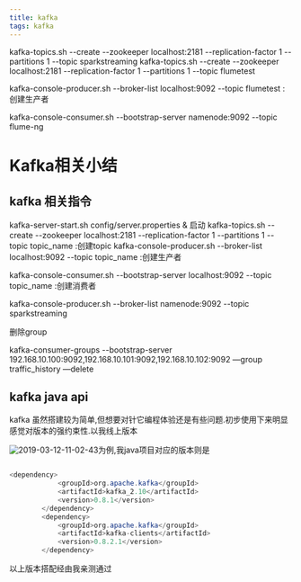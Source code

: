 ```yaml
---
title: kafka 
tags: kafka
---
```

kafka-topics.sh --create --zookeeper localhost:2181 --replication-factor 1 --partitions 1 --topic sparkstreaming
kafka-topics.sh --create --zookeeper localhost:2181 --replication-factor 1 --partitions 1 --topic flumetest
<!-- more -->

kafka-console-producer.sh --broker-list localhost:9092 --topic flumetest :创建生产者

kafka-console-consumer.sh --bootstrap-server namenode:9092  --topic  flume-ng

# Kafka相关小结

##  kafka 相关指令
kafka-server-start.sh config/server.properties & 启动
kafka-topics.sh --create --zookeeper localhost:2181 --replication-factor 1 --partitions 1 --topic topic_name  :创建topic
kafka-console-producer.sh --broker-list localhost:9092 --topic topic_name :创建生产者

kafka-console-consumer.sh --bootstrap-server localhost:9092 --topic topic_name :创建消费者

kafka-console-producer.sh --broker-list namenode:9092 --topic sparkstreaming

删除group

kafka-consumer-groups --bootstrap-server 192.168.10.100:9092,192.168.10.101:9092,192.168.10.102:9092  —group traffic_history —delete


## kafka java api
kafka 虽然搭建较为简单,但想要对针它编程体验还是有些问题.初步使用下来明显感觉对版本的强约束性.以我线上版本

![2019-03-12-11-02-43](http://img.wqkenqing.ren/2019-03-12-11-02-43.png)为例,我java项目对应的版本则是
``` java

<dependency>
            <groupId>org.apache.kafka</groupId>
            <artifactId>kafka_2.10</artifactId>
            <version>0.8.1</version>
        </dependency>
        <dependency>
            <groupId>org.apache.kafka</groupId>
            <artifactId>kafka-clients</artifactId>
            <version>0.8.2.1</version>
        </dependency>
```

以上版本搭配经由我亲测通过
